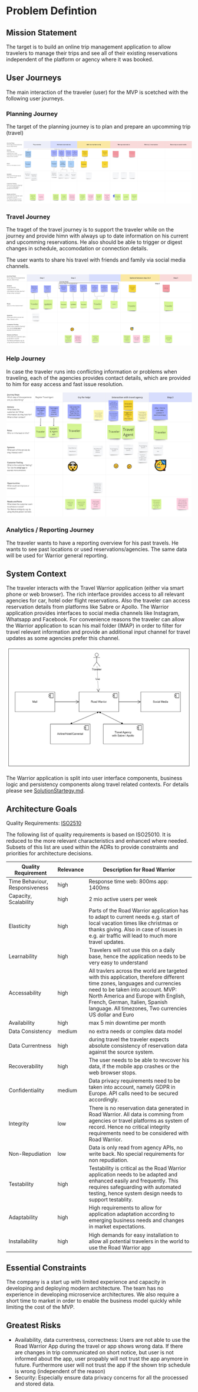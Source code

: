 # Problem Defintion

## Mission Statement

The target is to build an online trip management application to allow travelers to manage their trips and see all of their existing reservations independent of the platform or agency where it was booked.

## User Journeys

The main interaction of the traveler (user) for the MVP is scetched with the following user journeys. 

### Planning Journey

The target of the planning journey is to plan and prepare an upcomming trip (travel)

![Panning Journey](PlanningJourney.png)

### Travel Journey

The traget of the travel journey is to support the traveler while on the journey and provide himn with always up to date information on his current and upcomming reservations. He also should be able to trigger or digest changes in schedule, accomodation or connection details.

The user wants to share his travel with friends and family via social media channels.

![Travel Journey](TravelJourney.png)

### Help Journey

In case the traveler runs into conflicting information or problems when traveling, each of the agencies provides contact details, which are provided to him for easy access and fast issue resolution.

![Help Journey](HelpJourney.png)

### Analytics / Reporting Journey

The traveler wants to have a reporting overview for his past travels. He wants to see past locations or used reservations/agencies. The same data will be used for Warrior general reporting.

## System Context

The traveler interacts with the Travel Warrior application (either via smart phone or web browser). The rich interface provides access to all relevant agencies for car, hotel oder flight reservations. 
Also the traveler can access reservation details from platforms like Sabre or Apollo.
The Warrior application provides interfaces to social media channels like Instagram, Whatsapp and Facebook.
For convenience reasons the traveler can allow the Warrior application to scan his mail folder (IMAP) in order to filter for travel relevant information and provide an additional input channel for travel updates as some agencies prefer this channel.

![System Context View](/03%20SolutionDetails/ContextView.png)

The Warrior application is split into user interface components, business logic and persistency components along travel related contexts. For details please see [SolutionStartegy.md](/02%20SolutionStrategy/SolutionStrategy.md).

## Architecture Goals

Quality Requirements: [ISO2510](https://iso25000.com/index.php/en/iso-25000-standards/iso-25010)

The following list of quality requirements is based on ISO25010. It is reduced to the more relevant characteristics and enhanced where needed. Subsets of this list are used within the ADRs to provide constraints and priorities for architecture decisions.

| Quality Requirement | Relevance | Description for Road Warrior |
| --- | --- | --- |
| Time Behaviour, Responsiveness | high | Response time web: 800ms app: 1400ms|
| Capacity, Scalability | high | 2 mio active users per week |
| Elasticity | high | Parts of the Road Warrior application has to adapt to current needs e.g. start of local vacation times like christmas or thanks giving. Also in case of issues in e.g. air traffic will lead to much more travel updates. |
| Learnability | high | Travelers will not use this on a daily base, hence the application needs to be very easy to understand |
| Accessability | high | All travlers across the world are targeted with this application, therefore different time zones, languages and currencies need to be taken into account. MVP: North America and Europe with English, French, German, Italien, Spanish language. All timezones, Two currencies US dollar and Euro |
| Availability | high | max 5 min downtime per month|
| Data Consistency | medium | no extra needs or complex data model |
| Data Currentness | high | during travel the traveler expects absolute consistency of reservation data against the source system. |
| Recoverability | high | The user needs to be able to revcover his data, if the mobile app crashes or the web browser stops. |
| Confidentiality | medium | Data privacy requirements need to be taken into account, namely GDPR in Europe. API calls need to be secured accordingly.|
| Integrity | low | There is no reservation data generated in Road Warrior. All data is comming from agencies or travel platforms as system of record. Hence no critical integrity requirements need to be considered with Road Warrior.|
| Non-Repudiation | low | Data is only read from agency APIs, no write back. No special requirements for non repudiation.|
| Testability | high | Testability is critical as the Road Warrior application needs to be adapted and enhanced easily and frequently. This requires safeguarding with automated testing, hence system design needs to support testablity.|
| Adaptability | high | High requirements to allow for application adaptation according to emerging business needs and changes in market expectations.|
| Installability | high | High demands for easy installation to allow all potential travelers in the world to use the Road Warrior app|


## Essential Constraints

The company is a start up with limited experience and capacity in developing and deploying modern architecture. The team has no experience in developing microservice architectures. We also require a short time to market in order to enable the business model quickly while limiting the cost of the MVP.

## Greatest Risks

* Availability, data currentness, correctness: Users are not able to use the Road Warrior App during the travel or app shows wrong data. If there are changes in trip communicated on short notice, but user is not informed about the app, user propably will not trust the app anymore in future. Furthermore user will not trust the app if the shown trip schedule is wrong (independent of the reason)
* Security: Especially ensure data privacy concerns for all the processed and stored data.  
